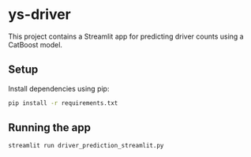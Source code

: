 # ys-driver

This project contains a Streamlit app for predicting driver counts using a CatBoost model.

## Setup

Install dependencies using pip:

```bash
pip install -r requirements.txt
```

## Running the app

```bash
streamlit run driver_prediction_streamlit.py
```
